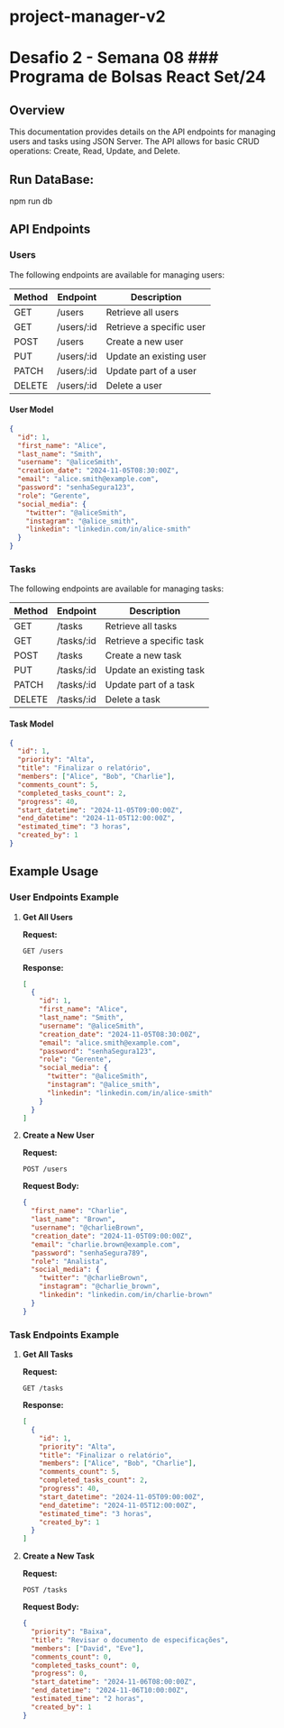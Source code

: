 # project-manager-v2
# Desafio 2 - Semana 08  ### Programa de Bolsas React Set/24

## Overview

This documentation provides details on the API endpoints for managing users and tasks using JSON Server. The API allows for basic CRUD operations: Create, Read, Update, and Delete.


## Run DataBase:
npm run db

## API Endpoints 

### Users

The following endpoints are available for managing users:

| Method | Endpoint        | Description                      |
|--------|------------------|----------------------------------|
| GET    | /users           | Retrieve all users               |
| GET    | /users/:id       | Retrieve a specific user         |
| POST   | /users           | Create a new user                |
| PUT    | /users/:id       | Update an existing user          |
| PATCH  | /users/:id       | Update part of a user            |
| DELETE | /users/:id       | Delete a user                    |

#### User Model

```json
{
  "id": 1,
  "first_name": "Alice",
  "last_name": "Smith",
  "username": "@aliceSmith",
  "creation_date": "2024-11-05T08:30:00Z",
  "email": "alice.smith@example.com",
  "password": "senhaSegura123",
  "role": "Gerente",
  "social_media": {
    "twitter": "@aliceSmith",
    "instagram": "@alice_smith",
    "linkedin": "linkedin.com/in/alice-smith"
  }
}
```

### Tasks

The following endpoints are available for managing tasks:

| Method | Endpoint        | Description                      |
|--------|------------------|----------------------------------|
| GET    | /tasks           | Retrieve all tasks               |
| GET    | /tasks/:id       | Retrieve a specific task         |
| POST   | /tasks           | Create a new task                |
| PUT    | /tasks/:id       | Update an existing task          |
| PATCH  | /tasks/:id       | Update part of a task            |
| DELETE | /tasks/:id       | Delete a task                    |

#### Task Model

```json
{
  "id": 1,
  "priority": "Alta",
  "title": "Finalizar o relatório",
  "members": ["Alice", "Bob", "Charlie"],
  "comments_count": 5,
  "completed_tasks_count": 2,
  "progress": 40,
  "start_datetime": "2024-11-05T09:00:00Z",
  "end_datetime": "2024-11-05T12:00:00Z",
  "estimated_time": "3 horas",
  "created_by": 1
}
```

## Example Usage

### User Endpoints Example

1. **Get All Users**

   **Request:**
   ```http
   GET /users
   ```

   **Response:**
   ```json
   [
     {
       "id": 1,
       "first_name": "Alice",
       "last_name": "Smith",
       "username": "@aliceSmith",
       "creation_date": "2024-11-05T08:30:00Z",
       "email": "alice.smith@example.com",
       "password": "senhaSegura123",
       "role": "Gerente",
       "social_media": {
         "twitter": "@aliceSmith",
         "instagram": "@alice_smith",
         "linkedin": "linkedin.com/in/alice-smith"
       }
     }
   ]
   ```

2. **Create a New User**

   **Request:**
   ```http
   POST /users
   ```

   **Request Body:**
   ```json
   {
     "first_name": "Charlie",
     "last_name": "Brown",
     "username": "@charlieBrown",
     "creation_date": "2024-11-05T09:00:00Z",
     "email": "charlie.brown@example.com",
     "password": "senhaSegura789",
     "role": "Analista",
     "social_media": {
       "twitter": "@charlieBrown",
       "instagram": "@charlie_brown",
       "linkedin": "linkedin.com/in/charlie-brown"
     }
   }
   ```

### Task Endpoints Example

1. **Get All Tasks**

   **Request:**
   ```http
   GET /tasks
   ```

   **Response:**
   ```json
   [
     {
       "id": 1,
       "priority": "Alta",
       "title": "Finalizar o relatório",
       "members": ["Alice", "Bob", "Charlie"],
       "comments_count": 5,
       "completed_tasks_count": 2,
       "progress": 40,
       "start_datetime": "2024-11-05T09:00:00Z",
       "end_datetime": "2024-11-05T12:00:00Z",
       "estimated_time": "3 horas",
       "created_by": 1
     }
   ]
   ```

2. **Create a New Task**

   **Request:**
   ```http
   POST /tasks
   ```

   **Request Body:**
   ```json
   {
     "priority": "Baixa",
     "title": "Revisar o documento de especificações",
     "members": ["David", "Eve"],
     "comments_count": 0,
     "completed_tasks_count": 0,
     "progress": 0,
     "start_datetime": "2024-11-06T08:00:00Z",
     "end_datetime": "2024-11-06T10:00:00Z",
     "estimated_time": "2 horas",
     "created_by": 1
   }
   ```
